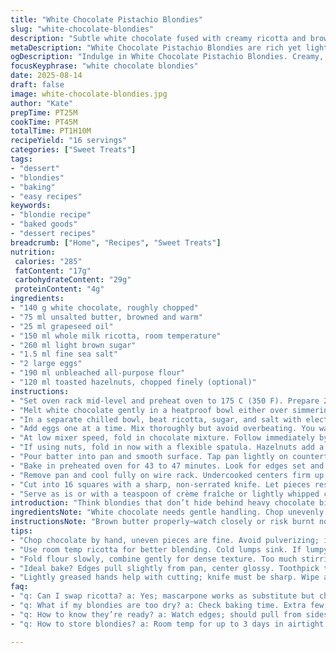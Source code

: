 ```yaml
---
title: "White Chocolate Pistachio Blondies"
slug: "white-chocolate-blondies"
description: "Subtle white chocolate fused with creamy ricotta and browned butter. Generous crunch of chopped toasted hazelnuts instead of pistachios. Balanced sugar cut with a pinch of fine sea salt. Moist, tender crumb that holds together but feels light on the bite. Extended baking time to coax a slightly fudgy center. A twist on traditional blondies that plays subtly with textures and flavors."
metaDescription: "White Chocolate Pistachio Blondies are rich yet light. Perfect balance of sweet chocolate and nutty flavor. Ideal for gatherings or a sweet treat."
ogDescription: "Indulge in White Chocolate Pistachio Blondies. Creamy, nutty, and perfectly moist. Great for dessert lovers seeking something unique."
focusKeyphrase: "white chocolate blondies"
date: 2025-08-14
draft: false
image: white-chocolate-blondies.jpg
author: "Kate"
prepTime: PT25M
cookTime: PT45M
totalTime: PT1H10M
recipeYield: "16 servings"
categories: ["Sweet Treats"]
tags:
- "dessert"
- "blondies"
- "baking"
- "easy recipes"
keywords:
- "blondie recipe"
- "baked goods"
- "dessert recipes"
breadcrumb: ["Home", "Recipes", "Sweet Treats"]
nutrition: 
 calories: "285"
 fatContent: "17g"
 carbohydrateContent: "29g"
 proteinContent: "4g"
ingredients:
- "140 g white chocolate, roughly chopped"
- "75 ml unsalted butter, browned and warm"
- "25 ml grapeseed oil"
- "150 ml whole milk ricotta, room temperature"
- "260 ml light brown sugar"
- "1.5 ml fine sea salt"
- "2 large eggs"
- "190 ml unbleached all-purpose flour"
- "120 ml toasted hazelnuts, chopped finely (optional)"
instructions:
- "Set oven rack mid-level and preheat oven to 175 C (350 F). Prepare 20 cm (8-inch) square pan with parchment paper edges folded over all sides. Grease remaining sides with a light smear of butter or oil. This ensures easy removal without tearing edges."
- "Melt white chocolate gently in a heatproof bowl either over simmering water or in 20-second bursts at medium power in microwave. Watch carefully. Stir until smooth. Add browned butter and stir in grapeseed oil until combined. The brown butter adds nutty depth—no skip here."
- "In a separate chilled bowl, beat ricotta, sugar, and salt with electric mixer. Keep speed moderate. You want a creamy, even mix—no lumps. The ricotta adds moisture and a soft tang."
- "Add eggs one at a time. Mix thoroughly but avoid overbeating. You want uniform incorporation but no excessive airiness—blondies are dense, not cakey."
- "At low mixer speed, fold in chocolate mixture. Follow immediately by sifted flour. Too much agitation here develops gluten making them tough—gentle but thorough is key."
- "If using nuts, fold in now with a flexible spatula. Hazelnuts add a warm, fragrant crunch. Pistachios will shift flavor tone—swap as you prefer but toast first for aroma and texture."
- "Pour batter into pan and smooth surface. Tap pan lightly on countertop to release trapped air bubbles."
- "Bake in preheated oven for 43 to 47 minutes. Look for edges set and slightly pulling from sides; center still a bit glossy with moist crumbs clinging to toothpick or skewer. Don’t bake till dry—textural contrast is vital."
- "Remove pan and cool fully on wire rack. Undercooked centers firm up as they cool. Use parchment edges to lift blondie slab gently out of the pan—watch for sticking spots if butter/oil layer was uneven."
- "Cut into 16 squares with a sharp, non-serrated knife. Let pieces rest at room temp before serving. Warm but not hot—ideal melting point for white chocolate with creamy ricotta backbone."
- "Serve as is or with a teaspoon of crème fraîche or lightly whipped cream. Storage: airtight container at room temp up to 3 days or frozen individually wrapped for up to 1 month."
introduction: "Think blondies that don’t hide behind heavy chocolate bitterness or stuck in typical chewy cracks. Swap mascarpone with ricotta—tangier, fresher, adds moist lift without weighing down. Instead of plain butter, brown it first for a richer, nutty aroma that mingles with white chocolate’s florally sweet notes. Pistachios get a break here; hazelnuts bring warm, toasty crunch. Oil added along with butter helps keep a tender, moist crumb while avoiding greasy edges. Long bake time, carefully watched. You want firm sides, delicate inside, toothpick with moist crumbs—not bone dry or gooey. Lift out with parchment hugs. Let rest, gets better, flavors settle. Cut now or later, temperature affects melt, flavor spread. Best warm with crème fraîche or a simple espresso shot. Not showy but confident in taste and texture. Clean, simple, precise."
ingredientsNote: "White chocolate needs gentle handling. Chop unevenly but don’t pulverize or you risk fragments that cook too fast, burn or harden. Browned butter isn’t optional—if skipped, lose nutty undertones. Ricotta temp matters—cold ricotta won’t blend well, causing lumps; room temp smooths faster, improves texture. Oil keeps crumb tender, makes for easy slicing; other oils okay but grapeseed neutral and high smoke point prevents flavor interference. Substitutions: mascarpone works but less tang; pistachios can be hazelnuts or toasted walnuts depending on preference, always roast nuts to boost flavor and crunch. Use unbleached flour only—bleached flour sacks moisture leading to dry crumb. Sugar? Light brown sugar gives mild molasses touch; white sugar less complex, dark brown maybe too heavy here. Salt balances everything—don’t skip or reduce too much."
instructionsNote: "Brown butter properly—watch closely or risk burnt notes dominating blondies. Melt chocolate gently; overheating leads to graininess, seizing. Combining ricotta and sugar first avoids dense lumps and prevents sugar granules from sinking to bottom. Eggs incorporated gradually for uniform mix—rushed blending traps too much air, turning crumb cakey. When folding flour, mix only enough to combine ingredients; overstirring develops gluten giving tough brownies. Nuts folded at the end—fold gently to avoid breaking nuts or deflating batter. Baking time indicators matter here: check edges slightly pulling from pan, center still glossy, moist crumbs on toothpick means done. Overbaking dries, underbaking too gooey. Cooling completely stabilizes shape; warm whites can soften too much, making cutting messy. Use sharp knife, wipe blade between cuts for clean squares. Serve at room temp or slightly warmed for best texture and flavor release. Store airtight to avoid drying out—foil wrap too tight can cause steam and sogginess."
tips:
- "Chop chocolate by hand, uneven pieces are fine. Avoid pulverizing; it can lead to fast cooking or burning. Watch butter while browning; still heat, stir often. If burnt, whole batch ruined."
- "Use room temp ricotta for better blending. Cold lumps sink. If lumpy, break up first. Mix sugar in thoroughly. Eggs should be added one at a time; must incorporate evenly. Too much air? Lean towards cakey."
- "Fold flour slowly, combine gently for dense texture. Too much stirring activates gluten. Nuts added last, fold carefully to keep whole pieces. Chopped too finely changes crunch. Toast first to perk flavor."
- "Ideal bake? Edges pull slightly from pan, center glossy. Toothpick test should show crumbs, not wet batter. Overbake if unsure; drying out ruins moisture. Undercooking? Cooling firms up center."
- "Lightly greased hands help with cutting; knife must be sharp. Wipe after each cut; prevents sticking. Store in airtight container. Can freeze; wrap well. Need quick thaw? Room temp works best."
faq:
- "q: Can I swap ricotta? a: Yes; mascarpone works as substitute but changes flavor. Don't skip brown butter though; essential for deep taste."
- "q: What if my blondies are too dry? a: Check baking time. Extra few minutes can dry out, flavor lost. If overmixed, gluten can toughen texture."
- "q: How to know they’re ready? a: Watch edges; should pull from sides. Toothpick test shows moist crumbs only. If underbaked, cooling helps."
- "q: How to store blondies? a: Room temp for up to 3 days in airtight. Fridge could dry them out. Freezing great for longer; wrap tightly for freshness."

---
```

